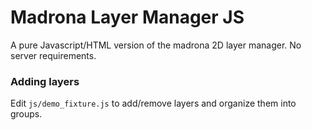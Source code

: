 # Madrona Layer Manager JS

A pure Javascript/HTML version of the madrona 2D layer manager. No server requirements.

### Adding layers

Edit `js/demo_fixture.js` to add/remove layers and organize them into groups.
